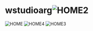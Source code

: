 # wstudioarg![HOME2](https://github.com/user-attachments/assets/01899e7c-bd02-488a-bfae-fb556ee79b99)
![HOME](https://github.com/user-attachments/assets/a69cb479-bec0-4cf5-b059-13d7b506b825)
![HOME4](https://github.com/user-attachments/assets/14b773b8-96da-494c-afc6-9b2847a50686)
![HOME3](https://github.com/user-attachments/assets/c2b60ac3-ef4b-4b58-bc79-10b043e5f950)
